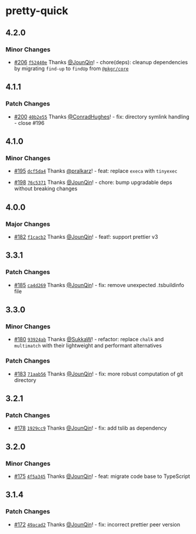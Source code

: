 # pretty-quick

## 4.2.0

### Minor Changes

- [#206](https://github.com/prettier/pretty-quick/pull/206) [`f52440e`](https://github.com/prettier/pretty-quick/commit/f52440e233d9a258d48d73d68493c5d2ed8028d3) Thanks [@JounQin](https://github.com/JounQin)! - chore(deps): cleanup dependencies by migrating `find-up` to `findUp` from [`@pkgr/core`](https://github.com/un-ts/pkgr/tree/master/packages/core)

## 4.1.1

### Patch Changes

- [#200](https://github.com/prettier/pretty-quick/pull/200) [`40b2e55`](https://github.com/prettier/pretty-quick/commit/40b2e55aa45c036d3f1650e2862e1ca0bc186469) Thanks [@ConradHughes](https://github.com/ConradHughes)! - fix: directory symlink handling - close #196

## 4.1.0

### Minor Changes

- [#195](https://github.com/prettier/pretty-quick/pull/195) [`dcf5da4`](https://github.com/prettier/pretty-quick/commit/dcf5da46ce517547077f5b2d9b0519e6676361d7) Thanks [@pralkarz](https://github.com/pralkarz)! - feat: replace `execa` with `tinyexec`

- [#198](https://github.com/prettier/pretty-quick/pull/198) [`76c5371`](https://github.com/prettier/pretty-quick/commit/76c5371adbf7956e9514592020759c9cdb16945f) Thanks [@JounQin](https://github.com/JounQin)! - chore: bump upgradable deps without breaking changes

## 4.0.0

### Major Changes

- [#182](https://github.com/prettier/pretty-quick/pull/182) [`f1cacb2`](https://github.com/prettier/pretty-quick/commit/f1cacb21c3a69cb50c34b716f59db4d746849c60) Thanks [@JounQin](https://github.com/JounQin)! - feat!: support prettier v3

## 3.3.1

### Patch Changes

- [#185](https://github.com/prettier/pretty-quick/pull/185) [`ca4d269`](https://github.com/prettier/pretty-quick/commit/ca4d269328fa6cbca651060f9af5a7e48c3abc02) Thanks [@JounQin](https://github.com/JounQin)! - fix: remove unexpected .tsbuildinfo file

## 3.3.0

### Minor Changes

- [#180](https://github.com/prettier/pretty-quick/pull/180) [`93924ab`](https://github.com/prettier/pretty-quick/commit/93924ab962ea94cc21f0ea6464a01b9f65543eb6) Thanks [@SukkaW](https://github.com/SukkaW)! - refactor: replace `chalk` and `multimatch` with their lightweight and performant alternatives

### Patch Changes

- [#183](https://github.com/prettier/pretty-quick/pull/183) [`71aab56`](https://github.com/prettier/pretty-quick/commit/71aab568495773cb3b9a683b79e6f20294ed585a) Thanks [@JounQin](https://github.com/JounQin)! - fix: more robust computation of git directory

## 3.2.1

### Patch Changes

- [#178](https://github.com/prettier/pretty-quick/pull/178) [`1929cc9`](https://github.com/prettier/pretty-quick/commit/1929cc96fe0210c6fc44015c996ccd9c7eabd7fc) Thanks [@JounQin](https://github.com/JounQin)! - fix: add tslib as dependency

## 3.2.0

### Minor Changes

- [#175](https://github.com/prettier/pretty-quick/pull/175) [`4f5a345`](https://github.com/prettier/pretty-quick/commit/4f5a345f932a33c99da54f38dfbf78f2b23ae773) Thanks [@JounQin](https://github.com/JounQin)! - feat: migrate code base to TypeScript

## 3.1.4

### Patch Changes

- [#172](https://github.com/prettier/pretty-quick/pull/172) [`49acad2`](https://github.com/prettier/pretty-quick/commit/49acad2abcf327a892eee0cef5d96ec94788414a) Thanks [@JounQin](https://github.com/JounQin)! - fix: incorrect prettier peer version
